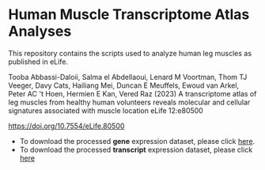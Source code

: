 # Human Muscle Transcriptome Atlas Analyses

This repository contains the scripts used to analyze human leg muscles as published in eLife.

Tooba Abbassi-Daloii, Salma el Abdellaoui, Lenard M Voortman, Thom TJ Veeger, Davy Cats, Hailiang Mei, Duncan E Meuffels, Ewoud van Arkel, Peter AC 't Hoen, Hermien E Kan, Vered Raz (2023) A transcriptome atlas of leg muscles from healthy human volunteers reveals molecular and cellular signatures associated with muscle location eLife 12:e80500

https://doi.org/10.7554/eLife.80500


- To download the processed **gene** expression dataset, please click [here](https://github.com/tabbassidaloii/HumanMuscleTranscriptomeAtlasAnalyses/blob/main/dataAnalyses/processedData/normalizedGeneExpressionDataset.RData).
- To download the processed **transcript** expression dataset, please click [here](https://github.com/tabbassidaloii/HumanMuscleTranscriptomeAtlasAnalyses/blob/main/dataAnalyses/processedData/normalizedTranscriptExpressionDataset.RData)
